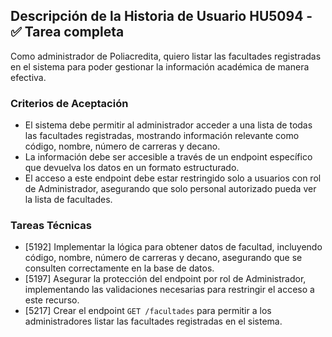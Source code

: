 ## Descripción de la Historia de Usuario HU5094 - ✅ Tarea completa 
 Como administrador de Poliacredita, quiero listar las facultades registradas en el sistema para poder gestionar la información académica de manera efectiva.
 ### Criterios de Aceptación
- El sistema debe permitir al administrador acceder a una lista de todas las facultades registradas, mostrando información relevante como código, nombre, número de carreras y decano.
- La información debe ser accesible a través de un endpoint específico que devuelva los datos en un formato estructurado.
- El acceso a este endpoint debe estar restringido solo a usuarios con rol de Administrador, asegurando que solo personal autorizado pueda ver la lista de facultades.
 ### Tareas Técnicas
- [5192] Implementar la lógica para obtener datos de facultad, incluyendo código, nombre, número de carreras y decano, asegurando que se consulten correctamente en la base de datos.
- [5197] Asegurar la protección del endpoint por rol de Administrador, implementando las validaciones necesarias para restringir el acceso a este recurso.
- [5217] Crear el endpoint `GET /facultades` para permitir a los administradores listar las facultades registradas en el sistema.
